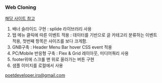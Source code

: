### Web Cloning 
[해당 사이트 참고](https://news.skhynix.co.kr/)

1. 배너 슬라이드 구현 : splide 라이브러리 사용
2. 탭 메뉴 클릭에 따른 이벤트 적용 : 데이터를 기반으로 글 카테고리 분류하는 이벤트 적용, 첫번째 항목은 사이즈를 보다 크게함.
3. GNB구축 : Header Menu Bar hover CSS event 적용
4. PC/Mobile 반응형 구축 : Flex & Grid 레이아웃, 미디어쿼리 사용
5. footer위에 스크롤 맨 위로 올라가는 버튼 구현
6. 샘플 이미지를 로컬에서 사용


poetdeveloper.iro@gmail.com